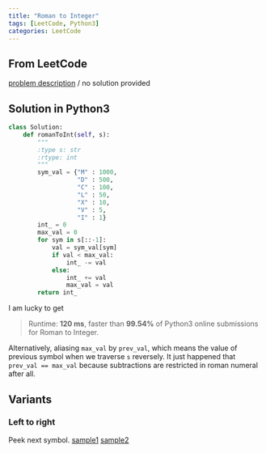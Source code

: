 ```yaml
---
title: "Roman to Integer"
tags: [LeetCode, Python3]
categories: LeetCode
---
```


## From LeetCode
[problem description](https://leetcode.com/problems/roman-to-integer/)
/
no solution provided

## Solution in Python3
```python
class Solution:
    def romanToInt(self, s):
        """
        :type s: str
        :rtype: int
        """
        sym_val = {"M" : 1000,
                   "D" : 500,
                   "C" : 100,
                   "L" : 50,
                   "X" : 10,
                   "V" : 5,
                   "I" : 1}
        int_ = 0
        max_val = 0
        for sym in s[::-1]:
            val = sym_val[sym]
            if val < max_val:
                int_ -= val
            else:
                int_ += val
                max_val = val
        return int_
```
I am lucky to get
> Runtime: **120 ms**, faster than **99.54%** of Python3 online submissions for Roman to Integer.

Alternatively, aliasing `max_val` by `prev_val`, which means the value of previous symbol when we traverse `s` reversely. It just happened that `prev_val == max_val` because subtractions are restricted in roman numeral after all.

## Variants

### Left to right
Peek next symbol. [sample1](https://github.com/csujedihy/lc-all-solutions/blob/master/013.roman-to-integer/roman-to-integer.py) [sample2](https://www.geeksforgeeks.org/converting-roman-numerals-decimal-lying-1-3999/)

